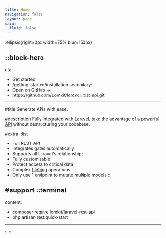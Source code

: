 ```yaml
---
title: Home
navigation: false
layout: page
main:
  fluid: false
---
```


:ellipsis{right=0px width=75% blur=150px}

::block-hero
---
cta:
  - Get started
  - /getting-started/installation
secondary:
  - Open on GitHub →
  - https://github.com/Lomkit/laravel-rest-api.git
---

#title
Generate APIs with ease.

#description
Fully integrated with [Laravel](), take the advantage of a [powerful API]() without destructuring your codebase.

#extra
  ::list
  - Full REST API
  - Integrates gates automatically
  - Supports all Laravel's relationships
  - Fully customisable
  - Protect access to critical data
  - Complex [filetring]() operations
  - Only use 1 endpoint to mutate multiple models
  ::

#support
  ::terminal
  ---
  content:
  - composer require lomkit/laravel-rest-api
  - php artisan rest:quick-start
  ---
  ::
::
